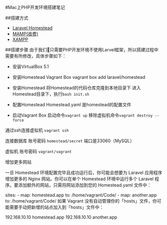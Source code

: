 #Mac上PHP开发环境搭建笔记

##搭建方式
- [Laravel Homestead](http://d.laravel-china.org/docs/5.4/homestead)
- [MAMP(收费)](https://www.mamp.info/en/downloads/)
- [XAMPP](https://www.apachefriends.org/index.html)

##搭建步骤
由于我们只需要PHP开发环境不使用Larvel框架，所以搭建过程中需要有所修改，具体步骤如下：

- 安装VirtualBox 5.1
- 安装Homestead Vagrant Box
    vagrant box add laravel/homestead
- 安装Homestead
    将Homestead的代码仓库克隆到本地目录下
    进入Homestead目录下，执行`bash init.sh`

- 配置Homestead
    Homestead.yaml 是homestead的配置文件

- 启动Vagrant Box
    启动命令`vagrant up`
    移除虚拟机命令`vagrant destroy --force`

通过ssh连接虚拟机 `vagrant ssh`

连接数据库 账号密码 `homestead/secret` 端口是33060（MySQL）

虚拟机 账号密码 `vagrant/vagrant`

增加更多网站

一旦 Homestead 环境配置完毕且成功运行后，你可能会想要为 Laravel 应用程序增加更多的 Nginx 网站。你可以在单个 Homestead 环境中运行多个 Laravel 程序。要添加额外的网站，只需将网站添加到您的 Homestead.yaml 文件中：

 sites:
    - map: homestead.app
      to: /home/vagrant/Code/
    - map: another.app
      to: /home/vagrant/Code/
如果 Vagrant 没有自动管理你的「hosts」文件，你可能需要手动把新增的站点加入到「hosts」文件中：

192.168.10.10  homestead.app
192.168.10.10  another.app


